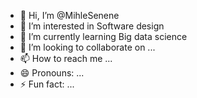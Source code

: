 - 👋 Hi, I’m @MihleSenene
- 👀 I’m interested in Software design
- 🌱 I’m currently learning Big data science
- 💞️ I’m looking to collaborate on ...
- 📫 How to reach me ...
- 😄 Pronouns: ...
- ⚡ Fun fact: ...

<!---
MihleSenene/MihleSenene is a ✨ special ✨ repository because its `README.md` (this file) appears on your GitHub profile.
You can click the Preview link to take a look at your changes.
--->
